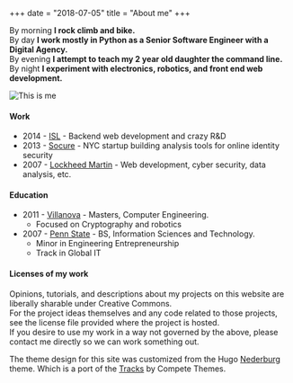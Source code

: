 +++
date = "2018-07-05"
title = "About me"
+++

By morning **I rock climb and bike.**  
By day **I work mostly in Python as a Senior Software Engineer with a Digital Agency.**  
By evening **I attempt to teach my 2 year old daughter the command line.**  
By night **I experiment with electronics, robotics, and front end web development.**

![This is me][1]


#### Work
* 2014 - [ISL](https://isl.co) - Backend web development and crazy R&D
* 2013 - [Socure](https://www.socure.com/) - NYC startup building analysis tools for online identity security
* 2007 - [Lockheed Martin](https://lockheedmartin.com) - Web development, cyber security, data analysis, etc.

#### Education
* 2011 - [Villanova](http://www1.villanova.edu/university.html) - Masters, Computer Engineering.
  * Focused on Cryptography and robotics
* 2007 - [Penn State](https://www.psu.edu/) - BS, Information Sciences and Technology.
  * Minor in Engineering Entrepreneurship
  * Track in Global IT

#### Licenses of my work
Opinions, tutorials, and descriptions about my projects on this website are liberally sharable under Creative Commons.  
For the project ideas themselves and any code related to those projects, see the license file provided where the project is hosted.  
If you desire to use my work in a way not governed by the above, please contact me directly so we can work something out.  

The theme design for this site was customized from the Hugo [Nederburg](https://github.com/appernetic/hugo-nederburg-theme) theme.
Which is a port of the [Tracks](https://www.competethemes.com/tracks/) by Compete Themes.

[1]: /img/ed_iceland.jpeg
